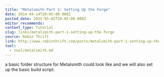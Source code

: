 ```yaml
---
title: "Metalsmith Part 1: Setting Up the Forge"
date: 2014-04-14T20:05:00.000Z
posted_date: 2015-05-02T20:05:00.000Z
editor_recommends:
content_type: Tutorial
slug: links/metalsmith-part-1-setting-up-the-forge
source: Robin Thrift
link: http://www.robinthrift.com/posts/metalsmith-part-1-setting-up-the-forge/
tool:
  - tool/metalsmith.md
---
```

a basic folder structure for Metalsmith could look like and we will also set up the basic build script.



